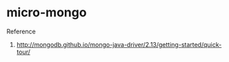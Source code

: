 # micro-mongo

Reference 
1. http://mongodb.github.io/mongo-java-driver/2.13/getting-started/quick-tour/